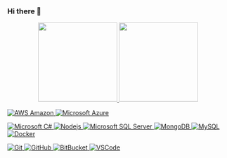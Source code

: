 ### Hi there 👋

<!--
**albeson/albeson** is a ✨ _special_ ✨ repository because its `README.md` (this file) appears on your GitHub profile.

Here are some ideas to get you started:

- 🔭 I’m currently working on ...
- 🌱 I’m currently learning ...
- 👯 I’m looking to collaborate on ...
- 🤔 I’m looking for help with ...
- 💬 Ask me about ...
- 📫 How to reach me: ...
- 😄 Pronouns: ...
- ⚡ Fun fact: ...
-->
<div align="center">
  <a href="https://github.com/albeson">
  <img height="180em" src="https://github-readme-stats.vercel.app/api?username=albeson&show_icons=true&theme=dracula&include_all_commits=true&count_private=true"/>
  <img height="180em" src="https://github-readme-stats.vercel.app/api/top-langs/?username=albeson&layout=compact&langs_count=7&theme=dracula"/>
</div>


![AWS Amazon](https://img.shields.io/badge/aws-amazon-orange?style=flat-square&logo=Amazon%20AWS)
![Microsoft Azure](https://img.shields.io/badge/Microsoft%20Azure-0089D6?style=flat-square&logo=microsoft-azure&logoColor=white)

![Microsoft C#](https://img.shields.io/badge/-Microsoft%20C%23-007ACC?style=flat-square&logo=visual-studio-code&logoColor=white)
![Nodejs](https://img.shields.io/badge/-Nodejs-339933?style=flat-square&logo=Node.js&logoColor=white)
![Microsoft SQL Server](https://img.shields.io/badge/-SQL%20Server-CC2927?style=flat-square&logo=microsoft-sql-server&logoColor=white)
![MongoDB](https://img.shields.io/badge/-MongoDB-black?style=flat-square&logo=mongodb)
![MySQL](https://img.shields.io/badge/-MySQL-4479A1?style=flat-square&logo=mysql&logoColor=white)
![Docker](https://img.shields.io/badge/-Docker-2496ED?style=flat-square&logo=docker&logoColor=white)

![Git](https://img.shields.io/badge/-Git-black?style=flat-square&logo=git)
![GitHub](https://img.shields.io/badge/-GitHub-181717?style=flat-square&logo=github)
![BitBucket](https://img.shields.io/badge/-BitBucket-darkblue?style=flat-square&logo=bitbucket)
![VSCode](https://img.shields.io/badge/-VSCode-007ACC?style=flat-square&logo=visual-studio-code&logoColor=white)

